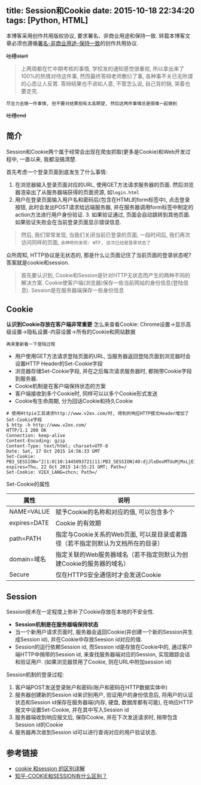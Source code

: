 title: Session和Cookie
date: 2015-10-18 22:34:20
tags: [Python, HTML] 
---


本博客采用创作共用版权协议, 要求署名、非商业用途和保持一致. 转载本博客文章必须也遵循[署名-非商业用途-保持一致](http://creativecommons.org/licenses/by-nc-sa/3.0/deed.zh)的创作共用协议.

~~吐槽start~~

> 上两周都在忙中期考核的事情, 学校发的通知感觉很重视, 所以拿出来了100%的热情对待这件事, 然而最终答辩老师敷衍了事, 各种事不关已无所谓的心态让人反胃. 答辩结果也不进如人意, 不管怎么说, 自己背的锅, 哭着也要走完.

`尽全力去做一件事情, 但不要对结果抱有太高期望, 然后这两件事情总是很难一起做到`

~~吐槽end~~

<!--more-->

## 简介

Session和Cookie两个属于经常会出现在爬虫抓取(更多是Cookie)和Web开发过程中, 一直以来, 我都没搞清楚.

首先考虑一个登录页面到底发生了什么事情:

1. 在浏览器输入登录页面对应的URL, 使用GET方法请求服务器的页面. 然后浏览器渲染出了从服务器端获得的页面资源, 如`login.html`
2. 用户在登录页面输入用户名和密码后(包含在HTML的form标签中), 点击登录按钮, 此时会发出POST请求给远端服务器, 并在服务器调用form标签中制定的action方法进行用户身份验证. 3. 如果验证通过, 页面会自动跳转到其他页面. 如果验证失败会在当前登录页面显示错误信息.

> 然后, 我们常常发现, 当我们关闭当前已登录的页面, 一段时间后, 我们再次访问同样的页面, `会神奇的发现: WTF, 这次已经是登录状态了`

众所周知, HTTP协议是无状态的, 那是什么让页面记住了当前页面的登录状态呢? 答案就是cookie和session. 

> 首先要认识到, Cookie和Session是针对HTTP无状态而产生的两种不同的解决方案. Cookie使客户端(浏览器)保存一些当前网站的身份信息(登陆信息). Session是在服务器端保存一些身份信息


## Cookie

**认识到Cookie存放在客户端非常重要**
怎么来查看Cookie: Chrome设置->显示高级设置->隐私设置-内容设置->所有的Cookie和网站数据

`再来重新看一下登陆过程`

- 用户使用GET方法请求登陆页面的URL, 当服务器返回登陆页面到浏览器时会设置HTTP Header的Set-Cookie字段
- 浏览器存储Set-Cookie字段, 并在之后每次请求服务器时, 都捎带Cookie字段到服务器. 
- Cookie机制是在客户端保持状态的方案
- 客户端接收到多个Cookie时, 同样可以以多个Cookie形式发送
- Cookie有生命周期, 分为回话Cookie和持久Cookie

```
# 使用Httpie工具请求http://www.v2ex.com/时, 得到的响应HTTP报文Header增加了Set-Cookie字段
$ http -h http://www.v2ex.com/
HTTP/1.1 200 OK
Connection: keep-alive
Content-Encoding: gzip
Content-Type: text/html; charset=UTF-8
Date: Sat, 17 Oct 2015 14:56:33 GMT
Set-Cookie: PB3_SESSION="2|1:0|10:1445093721|11:PB3_SESSION|40:djJleDoxMTUuMjMxLjE1Mi4xMzc6Mjc1MTQ1NDI=|b2cdb9e6e42c0ee7e4a9a65124022766efe4a3fb3f1d82565eec6f8e3739eeac"; expires=Thu, 22 Oct 2015 14:55:21 GMT; Path=/
Set-Cookie: V2EX_LANG=zhcn; Path=/
```

Set-Cookie的属性

|属性|  说明|
|---|---|
|NAME=VALUE |赋予Cookie的名称和对应的值, 可以包含多个|
|expires=DATE|  Cookie 的有效期|
|path=PATH| 指定与Cookie关系的Web页面, 可以是目录或者路径（若不指定则默认为文档所在的目录）|
|domain=域名    |指定关联的Web服务器域名（若不指定则默认为创建Cookie的服务器的域名）|
|Secure |仅在HTTPS安全通信时才会发送Cookie|



## Session

Session技术在一定程度上弥补了Cookie存放在本地的不安全性.

- **Session机制是在服务器端保持状态**
- 当一个新用户请求页面时, 服务器会返回Cookie(并创建一个新的Session并生成Session id), 并在Cookie中存放Seesion id对应的值.
- Session的运行依赖Session id, 而Session id是存放在Cookie中的, 通过客户端HTTP中捎带的Session id, 来查找服务器端对应的Session, 实现跟踪会话和验证用户. (如果浏览器禁用了Cookie, 则在URL中附加session id)


Session机制的登录过程:

1. 客户端POST发送登录账户和密码(账户和密码在HTTP数据实体中)
2. 服务器创建新的Session id来识别用户, 验证用户的身份信息后, 将用户的认证状态和Session id保存在服务器端(内存, 硬盘, 数据库都有可能), 在响应HTTP报文中设置Set-Cookie, 并在其中写入Session id
3. 服务器端收到响应报文后, 保存Cookie, 并在下次发送请求时, 捎带包含Session id的Cookie
4. 服务器再次收到Session id可以进行查询对应的用户验证状态.

## 参考链接

- [cookie 和session 的区别详解](http://www.cnblogs.com/shiyangxt/articles/1305506.html)
- [知乎-COOKIE和SESSION有什么区别？](http://www.zhihu.com/question/19786827)

